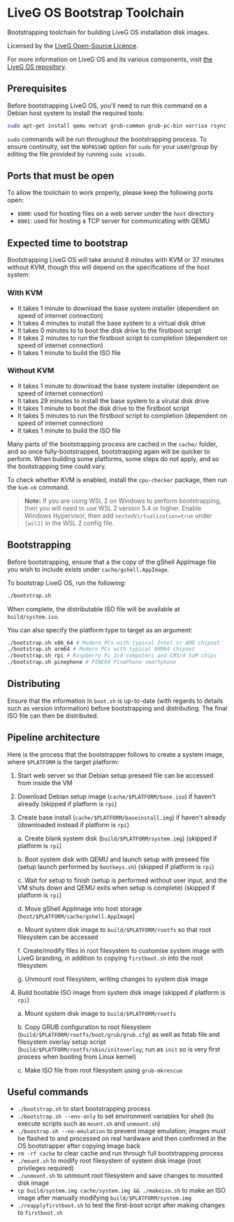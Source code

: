 # LiveG OS Bootstrap Toolchain
Bootstrapping toolchain for building LiveG OS installation disk images.

Licensed by the [LiveG Open-Source Licence](LICENCE.md).

For more information on LiveG OS and its various components, visit [the LiveG OS repository](https://github.com/LiveGTech/OS).

## Prerequisites
Before bootstrapping LiveG OS, you'll need to run this command on a Debian host system to install the required tools:

```bash
sudo apt-get install qemu netcat grub-common grub-pc-bin xorriso rsync mtools
```

`sudo` commands will be run throughout the bootstrapping process. To ensure continuity, set the `NOPASSWD` option for `sudo` for your user/group by editing the file provided by running `sudo visudo`.

## Ports that must be open
To allow the toolchain to work properly, please keep the following ports open:

* `8000`: used for hosting files on a web server under the `host` directory
* `8001`: used for hosting a TCP server for communicating with QEMU

## Expected time to bootstrap
Bootstrapping LiveG OS will take around 8 minutes with KVM or 37 minutes without KVM, though this will depend on the specifications of the host system:

### With KVM
* It takes 1 minute to download the base system installer (dependent on speed of internet connection)
* It takes 4 minutes to install the base system to a virtual disk drive
* It takes 0 minutes to to boot the disk drive to the firstboot script
* It takes 2 minutes to run the firstboot script to completion (dependent on speed of internet connection)
* It takes 1 minute to build the ISO file

### Without KVM
* It takes 1 minute to download the base system installer (dependent on speed of internet connection)
* It takes 29 minutes to install the base system to a virutal disk drive
* It takes 1 minute to boot the disk drive to the firstboot script
* It takes 5 minutes to run the firstboot script to completion (dependent on speed of internet connection)
* It takes 1 minute to build the ISO file

Many parts of the bootstrapping process are cached in the `cache/` folder, and so once fully-bootstrapped, bootstrapping again will be quicker to perform. When building some platforms, some steps do not apply, and so the bootstrapping time could vary.

To check whether KVM is enabled, install the `cpu-checker` package, then run the `kvm-ok` command.

> **Note:** If you are using WSL 2 on Windows to perform bootstrapping, then you will need to use WSL 2 version 5.4 or higher. Enable Windows Hypervisor, then add `nestedVirtualization=true` under `[wsl2]` in the WSL 2 config file.

## Bootstrapping
Before bootstrapping, ensure that a the copy of the gShell AppImage file you wish to include exists under `cache/gshell.AppImage`.

To bootstrap LiveG OS, run the following:

```bash
./bootstrap.sh
```

When complete, the distributable ISO file will be available at `build/system.iso`.

You can also specify the platform type to target as an argument:

```bash
./bootstrap.sh x86_64 # Modern PCs with typical Intel or AMD chipset
./bootstrap.sh arm64 # Modern PCs with typical ARM64 chipset
./bootstrap.sh rpi # Raspberry Pi 3/4 computers and CM3/4 SoM chips
./bootstrap.sh pinephone # PINE64 PinePhone smartphone
```

## Distributing
Ensure that the information in `boot.sh` is up-to-date (with regards to details such as version information) before bootstrapping and distributing. The final ISO file can then be distributed.

## Pipeline architecture
Here is the process that the bootstrapper follows to create a system image, where `$PLATFORM` is the target platform:

1. Start web server so that Debian setup preseed file can be accessed from inside the VM

2. Download Debian setup image (`cache/$PLATFORM/base.iso`) if haven't already (skipped if platform is `rpi`)

3. Create base install (`cache/$PLATFORM/baseinstall.img`) if haven't already (downloaded instead if platform is `rpi`)

    a. Create blank system disk (`build/$PLATFORM/system.img`) (skipped if platform is `rpi`)

    b. Boot system disk with QEMU and launch setup with preseed file (setup launch performed by `bootkeys.sh`) (skipped if platform is `rpi`)

    c. Wait for setup to finish (setup is performed without user input, and the VM shuts down and QEMU exits when setup is complete) (skipped if platform is `rpi`)

    d. Move gShell AppImage into host storage (`host/$PLATFORM/cache/gshell.AppImage`)

    e. Mount system disk image to `build/$PLATFORM/rootfs` so that root filesystem can be accessed

    f. Create/modify files in root filesystem to customise system image with LiveG branding, in addition to copying `firstboot.sh` into the root filesystem

    g. Unmount root filesystem, writing changes to system disk image

4. Build bootable ISO image from system disk image (skipped if platform is `rpi`)

    a. Mount system disk image to `build/$PLATFORM/rootfs`

    b. Copy GRUB configuration to root filesystem (`build/$PLATFORM/rootfs/boot/grub/grub.cfg`) as well as fstab file and filesystem overlay setup script (`build/$PLATFORM/rootfs/sbin/initoverlay`; run as `init` so is very first process when booting from Linux kernel)

    c. Make ISO file from root filesystem using `grub-mkrescue`

## Useful commands
* `./bootstrap.sh` to start bootstrapping process
* `./bootstrap.sh --env-only` to set environment variables for shell (to execute scripts such as `mount.sh` and `unmount.sh`)
* `./boostrap.sh --no-emulation` to prevent image emulation; images must be flashed to and processed on real hardware and then confirmed in the OS bootstrapper after copying image back
* `rm -rf cache` to clear cache and run through full bootstrapping process
* `./mount.sh` to modify root filesystem of system disk image (root privileges required)
* `./unmount.sh` to unmount root filesystem and save changes to mounted disk image
* `cp build/system.img cache/system.img && ./makeiso.sh` to make an ISO image after manually modifying `build/$PLATFORM/system.img`
* `./reapplyfirstboot.sh` to test the first-boot script after making changes to `firstboot.sh`
